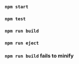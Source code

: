 ### `npm start`

### `npm test`

### `npm run build`

### `npm run eject`

### `npm run build` fails to minify
